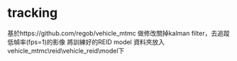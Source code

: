 # tracking
基於https://github.com/regob/vehicle_mtmc 做修改關掉kalman filter，去追蹤低幀率(fps=1)的影像
將訓練好的REID model 資料夾放入vehicle_mtmc\reid\vehicle_reid\model下
